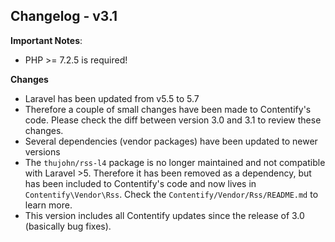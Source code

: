 ## Changelog - v3.1

**Important Notes**: 
- PHP >= 7.2.5 is required!

**Changes**
- Laravel has been updated from v5.5 to 5.7
- Therefore a couple of small changes have been made to Contentify's code. 
  Please check the diff between version 3.0 and 3.1 to review these changes.  
- Several dependencies (vendor packages) have been updated to newer versions
- The `thujohn/rss-l4` package is no longer maintained and not compatible with Laravel >5.
  Therefore it has been removed as a dependency, but has been included to Contentify's code 
  and now lives in `Contentify\Vendor\Rss`. Check the `Contentify/Vendor/Rss/README.md` to learn more.
- This version includes all Contentify updates since the release of 3.0 (basically bug fixes).

